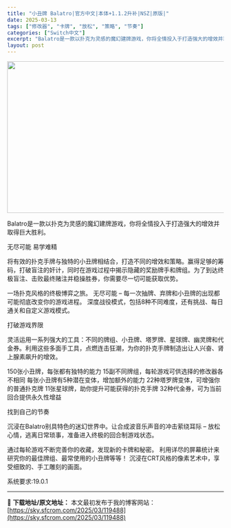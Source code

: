 ```yaml
---
title: "小丑牌 Balatro|官方中文|本体+1.1.2升补|NSZ|原版|"
date: 2025-03-13
tags: ["修改器", "卡牌", "放松", "策略", "节奏"]
categories: ["Switch中文"]
excerpt: "Balatro是一款以扑克为灵感的魔幻建牌游戏，你将全情投入于打造强大的增效并取得巨大胜利。 无尽可能 易学难精 将有效的扑克手牌与独特的小丑牌相结合，打造不同的增效和策略。赢得足够的筹码，打破盲注的奸计，同时在游戏过程中揭示隐藏的奖励牌手和牌组。为了到达终极盲注、击败最终赌注并稳操胜券，你需要尽一&hellip;"
layout: post
---
```


<img class="aligncenter size-full wp-image-119464" src="https://sky.sfcrom.com/wp-content/uploads/2025/03/2025031314360855.webp" alt="" width="616" height="353" />

Balatro是一款以扑克为灵感的魔幻建牌游戏，你将全情投入于打造强大的增效并取得巨大胜利。

无尽可能 易学难精

将有效的扑克手牌与独特的小丑牌相结合，打造不同的增效和策略。赢得足够的筹码，打破盲注的奸计，同时在游戏过程中揭示隐藏的奖励牌手和牌组。为了到达终极盲注、击败最终赌注并稳操胜券，你需要尽一切可能获取优势。

一场扑克风格的终极博弈之旅。
无尽可能 – 每一次抽牌、弃牌和小丑牌的出现都可能彻底改变你的游戏进程。
深度战役模式，包括8种不同难度，还有挑战、每日通关和自定义游戏模式。

打破游戏界限

灵活运用一系列强大的工具：不同的牌组、小丑牌、塔罗牌、星球牌、幽灵牌和代金券。利用这些多面手工具，点燃连击狂潮，为你的扑克手牌制造出让人兴奋、肾上腺素飙升的增效。

150张小丑牌，每张都有独特的能力
15副不同牌组，每轮游戏可供选择的修改器各不相同
每张小丑牌有5种潜在变体，增加额外的能力
22种塔罗牌变体，可增强你的普通扑克牌
11张星球牌，助你提升可能获得的扑克手牌
32种代金券，可为当前回合提供永久性增益

找到自己的节奏

沉浸在Balatro别具特色的迷幻世界中。让合成波音乐声音的冲击萦绕耳际 – 放松心情，逃离日常琐事，准备进入终极的回合制游戏状态。

通过每轮游戏不断完善你的收藏，发现新的卡牌和秘密。
利用详尽的屏幕统计来研究你的最佳牌组、最常使用的小丑牌等等！
沉浸在CRT风格的像素艺术中，享受细致的、手工雕刻的画面。

系统要求:19.0.1

---
📖 **下载地址/原文地址：** 本文最初发布于我的博客网站：[https://sky.sfcrom.com/2025/03/119488](https://sky.sfcrom.com/2025/03/119488)
